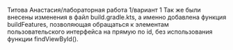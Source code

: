 Титова Анастасия/лабораторная работа 1/вариант 1
Так же были внесены изменения в файл build.gradle.kts, а именно добавлена функция buildFeatures, позволяющая обращаться к элементам пользовательского интерфейса на прямую по id, без использования функции findViewById().
